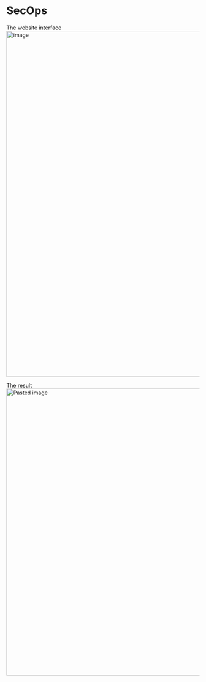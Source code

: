 # SecOps
The website interface
<img width="1910" height="902" alt="image" src="https://github.com/user-attachments/assets/137d884b-12a7-460c-92b2-0e1abf02861d" />

The result 
<img width="1223" height="749" alt="Pasted image" src="https://github.com/user-attachments/assets/b6fabb06-ffc7-45c1-8159-ad0b0bde534f" />
